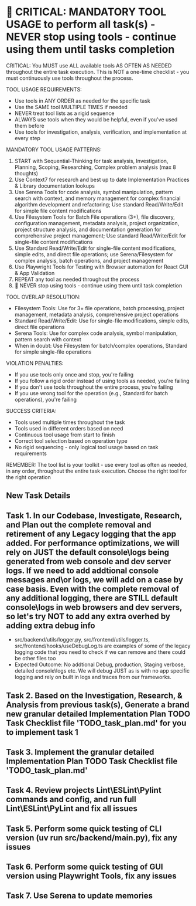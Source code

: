 # 🔴 CRITICAL: MANDATORY TOOL USAGE to perform all task(s) - NEVER stop using tools - continue using them until tasks completion

CRITICAL: You MUST use ALL available tools AS OFTEN AS NEEDED throughout the entire task execution. This is NOT a one-time checklist - you must continuously use tools throughout the process.

TOOL USAGE REQUIREMENTS:

- Use tools in ANY ORDER as needed for the specific task
- Use the SAME tool MULTIPLE TIMES if needed
- NEVER treat tool lists as a rigid sequence
- ALWAYS use tools when they would be helpful, even if you've used them before
- Use tools for investigation, analysis, verification, and implementation at every step

MANDATORY TOOL USAGE PATTERNS:

1. START with Sequential-Thinking for task analysis, Investigation, Planning, Scoping, Researching, Complex problem analysis (max 8 thoughts)
2. Use Context7 for research and best up to date Implementation Practices & Library documentation lookups
3. Use Serena Tools for code analysis, symbol manipulation, pattern search with context, and memory management for complex financial algorithm development and refactoring; Use standard Read/Write/Edit for simple file content modifications
4. Use Filesystem Tools for Batch File operations (3+), file discovery, configuration management, metadata analysis, project organization, project structure analysis, and documentation generation for comprehensive project management; Use standard Read/Write/Edit for single-file content modifications
5. Use Standard Read/Write/Edit for single-file content modifications, simple edits, and direct file operations; use Serena/Filesystem for complex analysis, batch operations, and project management
6. Use Playwright Tools for Testing with Browser automation for React GUI & App Validation
7. REPEAT any tool as needed throughout the process
8. 🔴 NEVER stop using tools - continue using them until task completion

TOOL OVERLAP RESOLUTION:

- Filesystem Tools: Use for 3+ file operations, batch processing, project management, metadata analysis, comprehensive project operations
- Standard Read/Write/Edit: Use for single-file modifications, simple edits, direct file operations
- Serena Tools: Use for complex code analysis, symbol manipulation, pattern search with context
- When in doubt: Use Filesystem for batch/complex operations, Standard for simple single-file operations

VIOLATION PENALTIES:

- If you use tools only once and stop, you're failing
- If you follow a rigid order instead of using tools as needed, you're failing
- If you don't use tools throughout the entire process, you're failing
- If you use wrong tool for the operation (e.g., Standard for batch operations), you're failing

SUCCESS CRITERIA:

- Tools used multiple times throughout the task
- Tools used in different orders based on need
- Continuous tool usage from start to finish
- Correct tool selection based on operation type
- No rigid sequencing - only logical tool usage based on task requirements

REMEMBER: The tool list is your toolkit - use every tool as often as needed, in any order, throughout the entire task execution. Choose the right tool for the right operation

## New Task Details

## Task 1. In our Codebase, Investigate, Research, and Plan out the complete removal and retirement of any Legacy logging that the app added.  For performance optimizations, we will rely on JUST the default console\logs being generated from web console and dev server logs.  If we need to add addtional console messages and\or logs, we will add on a case by case basis.  Even with the complete removal of any additional logging, there are STILL default console\logs in web browsers and dev servers, so let's try NOT to add any extra overhed by adding extra debug info

- src/backend/utils/logger.py, src/frontend/utils/logger.ts, src/frontend/hooks/useDebugLog.ts are examples of some of the legacy logging code that you need to check if we can remove and there could be other files too
- Expected Outcome: No addtional Debug, production, Staging verbose, detailed console\logs etc.  We will debug JUST as is with no app specific logging and rely on built in logs and traces from our frameworks.

## Task 2. Based on the Investigation, Research, & Analysis from previous task(s), Generate a brand new granular detailed Implementation Plan TODO Task Checklist file 'TODO_task_plan.md' for you to implement task 1

## Task 3. Implement the granular detailed Implementation Plan TODO Task Checklist file 'TODO_task_plan.md'

## Task 4. Review projects Lint\ESLint\Pylint commands and config, and run full Lint\ESLint\PyLint and fix all issues

## Task 5. Perform some quick testing of CLI version (uv run src/backend/main.py), fix any issues

## Task 6. Perform some quick testing of GUI version using Playwright Tools, fix any issues

## Task 7. Use Serena to update memories
